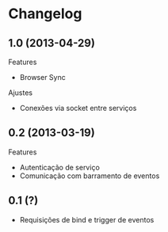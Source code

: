 Changelog
=========

## 1.0 (2013-04-29)

Features
- Browser Sync

Ajustes
- Conexões via socket entre serviços

## 0.2 (2013-03-19)

Features
- Autenticação de serviço
- Comunicação com barramento de eventos

## 0.1 (?)

- Requisições de bind e trigger de eventos